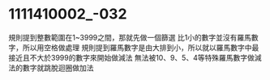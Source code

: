 # 1111410002_-032
規則提到整數範圍在1~3999之間，那就先做一個篩選
比1小的數字並沒有羅馬數字，所以用空格做處理
規則提到羅馬數字是由大排到小，所以就以羅馬數字中最接近且不大於3999的數字來開始做減法
無法被10、9、5、4等特殊羅馬數字做減法的數字就跳脫迴圈做加法
